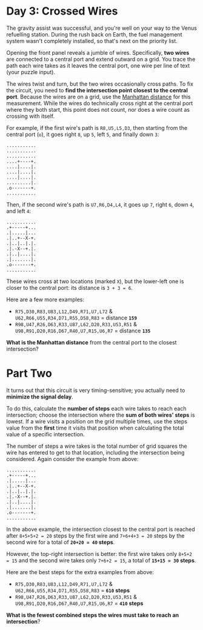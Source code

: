 # Day 3: Crossed Wires
The gravity assist was successful, and you're well on your way to the Venus refuelling station. During the rush back on 
Earth, the fuel management system wasn't completely installed, so that's next on the priority list.

Opening the front panel reveals a jumble of wires. Specifically, **two wires** are connected to a central port and 
extend outward on a grid. You trace the path each wire takes as it leaves the central port, one wire per line of text 
(your puzzle input).

The wires twist and turn, but the two wires occasionally cross paths. To fix the circuit, you need to **find the 
intersection point closest to the central port**. Because the wires are on a grid, use the 
[Manhattan distance](https://en.wikipedia.org/wiki/Taxicab_geometry) for this measurement. While the wires do 
technically cross right at the central port where they both start, this point does not count, nor does a wire count as 
crossing with itself.

For example, if the first wire's path is `R8,U5,L5,D3`, then starting from the central port (`o`), it goes right `8`, 
up `5`, left `5`, and finally down `3`:
```
...........
...........
...........
....+----+.
....|....|.
....|....|.
....|....|.
.........|.
.o-------+.
...........
```
Then, if the second wire's path is `U7,R6,D4,L4`, it goes up `7`, right `6`, down `4`, and left `4`:
```
...........
.+-----+...
.|.....|...
.|..+--X-+.
.|..|..|.|.
.|.-X--+.|.
.|..|....|.
.|.......|.
.o-------+.
...........
```
These wires cross at two locations (marked `X`), but the lower-left one is closer to the central port: its distance is 
`3 + 3 = 6`.

Here are a few more examples:
* `R75,D30,R83,U83,L12,D49,R71,U7,L72` & `U62,R66,U55,R34,D71,R55,D58,R83` = distance **`159`**
* `R98,U47,R26,D63,R33,U87,L62,D20,R33,U53,R51` & `U98,R91,D20,R16,D67,R40,U7,R15,U6,R7` = distance **`135`**

**What is the Manhattan distance** from the central port to the closest intersection?

# Part Two
It turns out that this circuit is very timing-sensitive; you actually need to **minimize the signal delay**.

To do this, calculate the **number of steps** each wire takes to reach each intersection; choose the intersection where 
the **sum of both wires' steps** is lowest. If a wire visits a position on the grid multiple times, use the steps value 
from the **first** time it visits that position when calculating the total value of a specific intersection.

The number of steps a wire takes is the total number of grid squares the wire has entered to get to that location, 
including the intersection being considered. Again consider the example from above:
```
...........
.+-----+...
.|.....|...
.|..+--X-+.
.|..|..|.|.
.|.-X--+.|.
.|..|....|.
.|.......|.
.o-------+.
...........
```
In the above example, the intersection closest to the central port is reached after `8+5+5+2 = 20` steps by the first 
wire and `7+6+4+3 = 20` steps by the second wire for a total of **`20+20 = 40` steps**.

However, the top-right intersection is better: the first wire takes only `8+5+2 = 15` and the second wire takes only 
`7+6+2 = 15`, a total of **`15+15 = 30` steps**.

Here are the best steps for the extra examples from above:
* `R75,D30,R83,U83,L12,D49,R71,U7,L72` & `U62,R66,U55,R34,D71,R55,D58,R83` = **`610` steps**
* `R98,U47,R26,D63,R33,U87,L62,D20,R33,U53,R51` & `U98,R91,D20,R16,D67,R40,U7,R15,U6,R7` = **`410` steps**

**What is the fewest combined steps the wires must take to reach an intersection**?
